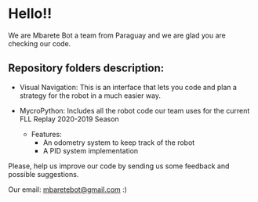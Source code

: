 
# Hello!!

We are Mbarete Bot a team from Paraguay and we are glad you are checking our code. 


## Repository folders description:

- Visual Navigation: This is an interface that lets you code and plan a strategy for the robot in a much easier way.

- MycroPython: Includes all the robot code our team uses for the current FLL Replay 2020-2019 Season
	- Features: 
		- An odometry system to keep track of the robot
		- A PID system implementation



Please, help us improve our code by sending us some feedback and possible suggestions.

Our email: mbaretebot@gmail.com :)




